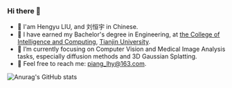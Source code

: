 ### Hi there 👋

  - 👋 I'am Hengyu LIU, and 刘恒宇 in Chinese.
  - 🏫 I have earned my Bachelor's degree in Engineering, at [the College of Intelligence and Computing](https://cic.tju.edu.cn/), [Tianjin University](https://www.tju.edu.cn/).
  - 🌱 I’m currently focusing on Computer Vision and Medical Image Analysis tasks, especially diffusion methods and 3D Gaussian Splatting.
  - 📮 Feel free to reach me: piang_lhy@163.com.

![Anurag's GitHub stats](https://github-readme-stats.vercel.app/api?username=LiuHengyu321&count_private=true&show_icons=true) 
